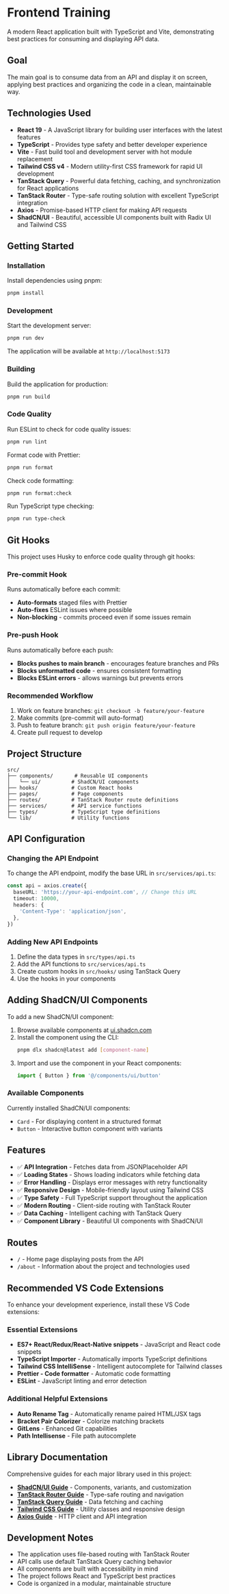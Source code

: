 # Frontend Training

A modern React application built with TypeScript and Vite, demonstrating best practices for consuming and displaying API data.

## Goal

The main goal is to consume data from an API and display it on screen, applying best practices and organizing the code in a clean, maintainable way.

## Technologies Used

- **React 19** - A JavaScript library for building user interfaces with the latest features
- **TypeScript** - Provides type safety and better developer experience
- **Vite** - Fast build tool and development server with hot module replacement
- **Tailwind CSS v4** - Modern utility-first CSS framework for rapid UI development
- **TanStack Query** - Powerful data fetching, caching, and synchronization for React applications
- **TanStack Router** - Type-safe routing solution with excellent TypeScript integration
- **Axios** - Promise-based HTTP client for making API requests
- **ShadCN/UI** - Beautiful, accessible UI components built with Radix UI and Tailwind CSS

## Getting Started

### Installation

Install dependencies using pnpm:

```bash
pnpm install
```

### Development

Start the development server:

```bash
pnpm run dev
```

The application will be available at `http://localhost:5173`

### Building

Build the application for production:

```bash
pnpm run build
```

### Code Quality

Run ESLint to check for code quality issues:

```bash
pnpm run lint
```

Format code with Prettier:

```bash
pnpm run format
```

Check code formatting:

```bash
pnpm run format:check
```

Run TypeScript type checking:

```bash
pnpm run type-check
```

## Git Hooks

This project uses Husky to enforce code quality through git hooks:

### Pre-commit Hook

Runs automatically before each commit:

- **Auto-formats** staged files with Prettier
- **Auto-fixes** ESLint issues where possible
- **Non-blocking** - commits proceed even if some issues remain

### Pre-push Hook

Runs automatically before each push:

- **Blocks pushes to main branch** - encourages feature branches and PRs
- **Blocks unformatted code** - ensures consistent formatting
- **Blocks ESLint errors** - allows warnings but prevents errors

### Recommended Workflow

1. Work on feature branches: `git checkout -b feature/your-feature`
2. Make commits (pre-commit will auto-format)
3. Push to feature branch: `git push origin feature/your-feature`
4. Create pull request to develop

## Project Structure

```
src/
├── components/       # Reusable UI components
│   └── ui/          # ShadCN/UI components
├── hooks/           # Custom React hooks
├── pages/           # Page components
├── routes/          # TanStack Router route definitions
├── services/        # API service functions
├── types/           # TypeScript type definitions
└── lib/             # Utility functions
```

## API Configuration

### Changing the API Endpoint

To change the API endpoint, modify the base URL in `src/services/api.ts`:

```typescript
const api = axios.create({
  baseURL: 'https://your-api-endpoint.com', // Change this URL
  timeout: 10000,
  headers: {
    'Content-Type': 'application/json',
  },
})
```

### Adding New API Endpoints

1. Define the data types in `src/types/api.ts`
2. Add the API functions to `src/services/api.ts`
3. Create custom hooks in `src/hooks/` using TanStack Query
4. Use the hooks in your components

## Adding ShadCN/UI Components

To add a new ShadCN/UI component:

1. Browse available components at [ui.shadcn.com](https://ui.shadcn.com/docs/components)
2. Install the component using the CLI:
   ```bash
   pnpm dlx shadcn@latest add [component-name]
   ```
3. Import and use the component in your React components:
   ```typescript
   import { Button } from '@/components/ui/button'
   ```

### Available Components

Currently installed ShadCN/UI components:

- `Card` - For displaying content in a structured format
- `Button` - Interactive button component with variants

## Features

- ✅ **API Integration** - Fetches data from JSONPlaceholder API
- ✅ **Loading States** - Shows loading indicators while fetching data
- ✅ **Error Handling** - Displays error messages with retry functionality
- ✅ **Responsive Design** - Mobile-friendly layout using Tailwind CSS
- ✅ **Type Safety** - Full TypeScript support throughout the application
- ✅ **Modern Routing** - Client-side routing with TanStack Router
- ✅ **Data Caching** - Intelligent caching with TanStack Query
- ✅ **Component Library** - Beautiful UI components with ShadCN/UI

## Routes

- `/` - Home page displaying posts from the API
- `/about` - Information about the project and technologies used

## Recommended VS Code Extensions

To enhance your development experience, install these VS Code extensions:

### Essential Extensions

- **ES7+ React/Redux/React-Native snippets** - JavaScript and React code snippets
- **TypeScript Importer** - Automatically imports TypeScript definitions
- **Tailwind CSS IntelliSense** - Intelligent autocomplete for Tailwind classes
- **Prettier - Code formatter** - Automatic code formatting
- **ESLint** - JavaScript linting and error detection

### Additional Helpful Extensions

- **Auto Rename Tag** - Automatically rename paired HTML/JSX tags
- **Bracket Pair Colorizer** - Colorize matching brackets
- **GitLens** - Enhanced Git capabilities
- **Path Intellisense** - File path autocomplete

## Library Documentation

Comprehensive guides for each major library used in this project:

- **[ShadCN/UI Guide](./docs/shadcn-ui.md)** - Components, variants, and customization
- **[TanStack Router Guide](./docs/tanstack-router.md)** - Type-safe routing and navigation
- **[TanStack Query Guide](./docs/tanstack-query.md)** - Data fetching and caching
- **[Tailwind CSS Guide](./docs/tailwind-css.md)** - Utility classes and responsive design
- **[Axios Guide](./docs/axios.md)** - HTTP client and API integration

## Development Notes

- The application uses file-based routing with TanStack Router
- API calls use default TanStack Query caching behavior
- All components are built with accessibility in mind
- The project follows React and TypeScript best practices
- Code is organized in a modular, maintainable structure
